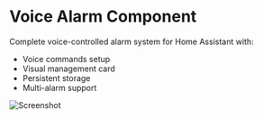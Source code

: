 # Voice Alarm Component

Complete voice-controlled alarm system for Home Assistant with:
- Voice commands setup
- Visual management card
- Persistent storage
- Multi-alarm support

![Screenshot](docs/screenshot.png)

